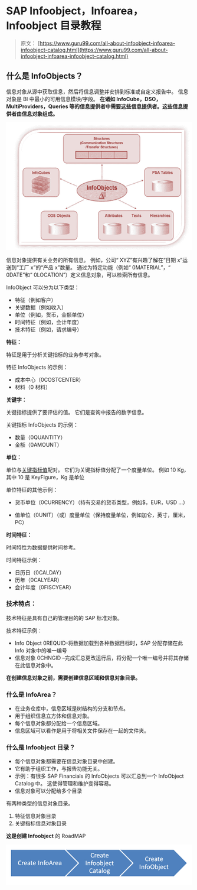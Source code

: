 # SAP Infoobject，Infoarea，Infoobject 目录教程

> 原文： [https://www.guru99.com/all-about-infoobject-infoarea-infoobject-catalog.html](https://www.guru99.com/all-about-infoobject-infoarea-infoobject-catalog.html)

## 什么是 InfoObjects？

信息对象从源中获取信息，然后将信息调整并安排到标准或自定义报告中。 信息对象是 BI 中最小的可用信息模块/字段。 **在诸如 InfoCube，DSO，MultiProviders，Queries 等的信息提供者中需要这些信息提供者。这些信息提供者由信息对象组成。**

[![](img/5dedde266859be7a3829a2eaf81507ff.png)](/images/sap/SAP_BI/sap_bi_3_1.jpg)

信息对象提供有关业务的所有信息。 例如，公司“ XYZ”有兴趣了解在“日期 x”运送到“工厂 x”的“产品 x”数量。 通过为特定功能（例如“ 0MATERIAL”，“ 0DATE”和“ 0LOCATION”）定义信息对象，可以检索所有信息。

InfoObject 可以分为以下类型：

*   特征（例如客户）
*   关键数据（例如收入）
*   单位（例如，货币，金额单位）
*   时间特征（例如，会计年度）
*   技术特征（例如，请求编号）

**特征：**

特征是用于分析关键指标的业务参考对象。

特征 InfoObjects 的示例：

*   成本中心（0COSTCENTER）
*   材料（0 材料）

**关键字：**

关键指标提供了要评估的值。 它们是查询中报告的数字信息。

关键指标 InfoObjects 的示例：

*   数量（0QUANTITY）
*   金额（0AMOUNT）

**单位：**

单位与[关键指标值](#1)配对。 它们为关键指标值分配了一个度量单位。 例如 10 Kg，其中 10 是 KeyFigure，Kg 是单位

单位特征的其他示例：

*   货币单位（0CURRENCY）（持有交易的货币类型，例如$，EUR，USD ...）

*   值单位（0UNIT）（或）度量单位（保持度量单位，例如加仑，英寸，厘米，PC）

**时间特征：**

时间特性为数据提供时间参考。

时间特征示例：

*   日历日（0CALDAY）
*   历年（0CALYEAR）
*   会计年度（0FISCYEAR）

### 技术特点：

技术特征是具有自己的管理目的的 SAP 标准对象。

技术特征示例：

*   Info Object 0REQUID-将数据加载到各种数据目标时，SAP 分配存储在此 Info 对象中的唯一编号
*   信息对象 0CHNGID –完成汇总更改运行后，将分配一个唯一编号并将其存储在此信息对象中。

**在创建信息对象之前，需要创建信息区域和信息对象目录。**

### 什么是 InfoArea？

*   在业务仓库中，信息区域是树结构的分支和节点。
*   用于组织信息立方体和信息对象。
*   每个信息对象都分配给一个信息区域。
*   信息区域可以看作是用于将相关文件保存在一起的文件夹。

### 什么是 Infoobject 目录？

*   每个信息对象都需要在信息对象目录中创建。
*   它有助于组织工作，与报告功能无关。
*   示例：有很多 SAP Financials 的 InfoObjects 可以汇总到一个 InfoObject Catalog 中。 这使得管理和维护变得容易。
*   信息对象可以分配给多个目录

有两种类型的信息对象目录。

1.  特征信息对象目录
2.  关键指标信息对象目录

**这是创建 Infoobject** 的 RoadMAP

[![](img/269f1905003e15734ebae5fa4f578ce5.png)](/images/sap/SAP_BI/sap_bi_3_2.jpg)